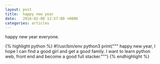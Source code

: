```yaml
---
layout: post
title:  happy new year
date:   2016-02-08 12:57:00 +0800
categories: articles
---
```


happy new year everyone.

{% highlight python %}
#!/usr/bin/env python3
print("""
    happy new year, I hope I can find a good girl and get a good family.
    I want to learn python web, front end and become a good full stacker.""")
{% endhighlight %}
